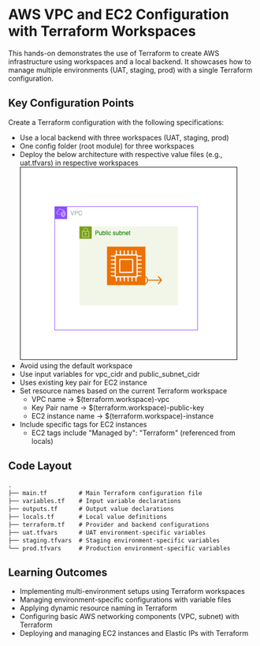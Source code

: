 # AWS VPC and EC2 Configuration with Terraform Workspaces

This hands-on demonstrates the use of Terraform to create AWS infrastructure using workspaces and a local backend. It showcases how to manage multiple environments (UAT, staging, prod) with a single Terraform configuration.

## Key Configuration Points

Create a Terraform configuration with the following specifications:

- Use a local backend with three workspaces (UAT, staging, prod)
- One config folder (root module) for three workspaces
- Deploy the below architecture with respective value files (e.g., uat.tfvars) in respective workspaces
![AWS Architecture Design](./images/AWSArchitectureDesign.png)
- Avoid using the default workspace
- Use input variables for vpc_cidr and public_subnet_cidr
- Uses existing key pair for EC2 instance
- Set resource names based on the current Terraform workspace
  - VPC name → $(terraform.workspace)-vpc
  - Key Pair name → $(terraform.workspace)-public-key
  - EC2 instance name → $(terraform.workspace)-instance
- Include specific tags for EC2 instances
  - EC2 tags include "Managed by": "Terraform" (referenced from locals)

## Code Layout

```
.
├── main.tf         # Main Terraform configuration file
├── variables.tf    # Input variable declarations
├── outputs.tf      # Output value declarations
├── locals.tf       # Local value definitions
├── terraform.tf    # Provider and backend configurations
├── uat.tfvars      # UAT environment-specific variables
├── staging.tfvars  # Staging environment-specific variables
└── prod.tfvars     # Production environment-specific variables
```

## Learning Outcomes

- Implementing multi-environment setups using Terraform workspaces
- Managing environment-specific configurations with variable files
- Applying dynamic resource naming in Terraform
- Configuring basic AWS networking components (VPC, subnet) with Terraform
- Deploying and managing EC2 instances and Elastic IPs with Terraform